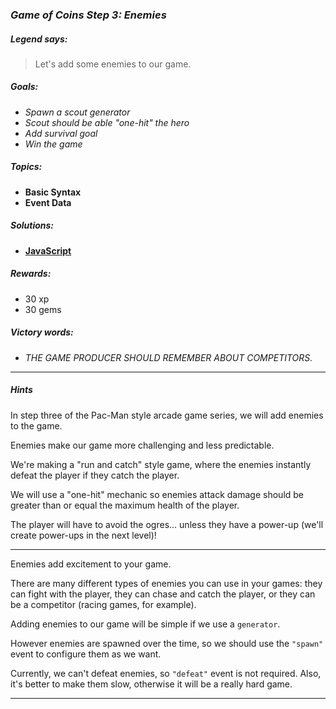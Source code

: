 ### _Game of Coins Step 3: Enemies_

##### _Legend says:_
> Let's add some enemies to our game.

##### _Goals:_
+ _Spawn a scout generator_
+ _Scout should be able "one-hit" the hero_
+ _Add survival goal_
+ _Win the game_

##### _Topics:_
+ **Basic Syntax**
+ **Event Data**

##### _Solutions:_
+ **[JavaScript](goc3.js)**

##### _Rewards:_
+ 30 xp
+ 30 gems

##### _Victory words:_
+ _THE GAME PRODUCER SHOULD REMEMBER ABOUT COMPETITORS._

___

##### _Hints_

In step three of the Pac-Man style arcade game series, we will add enemies to the game.

Enemies make our game more challenging and less predictable.

We're making a "run and catch" style game, where the enemies instantly defeat the player if they catch the player.

We will use a "one-hit" mechanic so enemies attack damage should be greater than or equal the maximum health of the player.

The player will have to avoid the ogres... unless they have a power-up (we'll create power-ups in the next level)!

___

Enemies add excitement to your game.

There are many different types of enemies you can use in your games: they can fight with the player, they can chase and catch the player, or they can be a competitor (racing games, for example).

Adding enemies to our game will be simple if we use a `generator`.

However enemies are spawned over the time, so we should use the `"spawn"` event to configure them as we want.

Currently, we can't defeat enemies, so `"defeat"` event is not required. Also, it's better to make them slow, otherwise it will be a really hard game.

___

